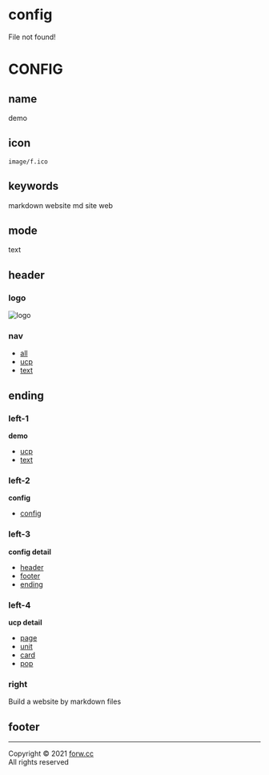 # config

File not found!




# CONFIG

## name

demo

## icon

`image/f.ico`

## keywords

markdown website md site web

## mode

text

## header

### logo

![logo](image/logo.png)

### nav

- [all](index.php)
- [ucp](index.php?f=ucp)
- [text](index.php?f=text)

## ending

### left-1

**demo**

- [ucp](index.php?f=ucp)
- [text](index.php?f=text)

### left-2

**config**

- [config](index.php?f=config)

### left-3

**config detail**

- [header](index.php?f=header)
- [footer](index.php?f=footer)
- [ending](index.php?f=ending)

### left-4

**ucp detail**

- [page](index.php?f=page)
- [unit](index.php?f=unit)
- [card](index.php?f=card)
- [pop](index.php?f=pop)

### right

Build a website by markdown files  

## footer

---
Copyright © 2021 [forw.cc](http://forw.cc)   
All rights reserved  


